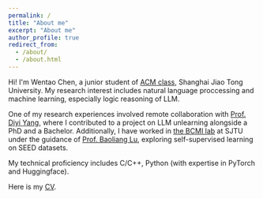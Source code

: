 ```yaml
---
permalink: /
title: "About me"
excerpt: "About me"
author_profile: true
redirect_from: 
  - /about/
  - /about.html
---
```


Hi! I'm Wentao Chen, a junior student of [ACM class](https://acm.sjtu.edu.cn/home), Shanghai Jiao Tong University. My research interest includes natural language proccessing and machine learning, especially logic reasoning of LLM.

One of my research experiences involved remote collaboration with [Prof. Diyi Yang](https://cs.stanford.edu/~diyiy/), where I contributed to a project on LLM unlearning alongside a PhD and a Bachelor. Additionally, I have worked in [the BCMI lab](https://bcmi.sjtu.edu.cn/) at SJTU under the guidance of [Prof. Baoliang Lu](https://bcmi.sjtu.edu.cn/~blu/), exploring self-supervised learning on SEED datasets. 

My technical proficiency includes C/C++, Python (with expertise in PyTorch and Huggingface).

Here is my [CV](../files/CV.pdf).
